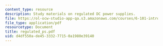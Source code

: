 ```yaml
---
content_type: resource
description: Study materials on regulated DC power supplies.
file: https://ol-ocw-studio-app-qa.s3.amazonaws.com/courses/6-101-introductory-analog-electronics-laboratory-spring-2007/d4df550ade45333277150a1980e39140_regulated_ps.pdf
file_type: application/pdf
resourcetype: Document
title: regulated_ps.pdf
uid: d4df550a-de45-3332-7715-0a1980e39140
---
```


